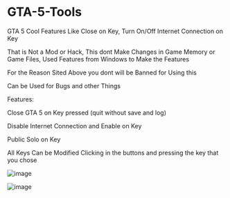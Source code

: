 # GTA-5-Tools
GTA 5 Cool Features Like Close on Key, Turn On/Off Internet Connection on Key

That is Not a Mod or Hack, This dont Make Changes in Game Memory or Game Files, Used Features from Windows to Make the Features

For the Reason Sited Above you dont will be Banned for Using this

Can be Used for Bugs and other Things

Features:

Close GTA 5 on Key pressed (quit without save and log)

Disable Internet Connection and Enable on Key

Public Solo on Key

All Keys Can be Modified Clicking in the buttons and pressing the key that you chose

![image](https://user-images.githubusercontent.com/58450502/133918410-9bb042de-08a0-4b7a-9407-802f5030450d.png)

![image](https://user-images.githubusercontent.com/58450502/133918446-c65f6e89-0a47-47e8-abbe-6f3ebfd1d877.png)
